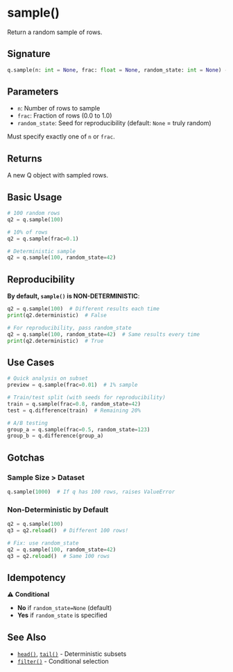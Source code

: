 # sample()

Return a random sample of rows.

## Signature

```python
q.sample(n: int = None, frac: float = None, random_state: int = None) -> Q
```

## Parameters

- `n`: Number of rows to sample
- `frac`: Fraction of rows (0.0 to 1.0)
- `random_state`: Seed for reproducibility (default: `None` = truly random)

Must specify exactly one of `n` or `frac`.

## Returns

A new Q object with sampled rows.

## Basic Usage

```python
# 100 random rows
q2 = q.sample(100)

# 10% of rows
q2 = q.sample(frac=0.1)

# Deterministic sample
q2 = q.sample(100, random_state=42)
```

## Reproducibility

**By default, `sample()` is NON-DETERMINISTIC**:

```python
q2 = q.sample(100)  # Different results each time
print(q2.deterministic)  # False

# For reproducibility, pass random_state
q2 = q.sample(100, random_state=42)  # Same results every time
print(q2.deterministic)  # True
```

## Use Cases

```python
# Quick analysis on subset
preview = q.sample(frac=0.01)  # 1% sample

# Train/test split (with seeds for reproducibility)
train = q.sample(frac=0.8, random_state=42)
test = q.difference(train)  # Remaining 20%

# A/B testing
group_a = q.sample(frac=0.5, random_state=123)
group_b = q.difference(group_a)
```

## Gotchas

### Sample Size > Dataset

```python
q.sample(1000)  # If q has 100 rows, raises ValueError
```

### Non-Deterministic by Default

```python
q2 = q.sample(100)
q3 = q2.reload()  # Different 100 rows!

# Fix: use random_state
q2 = q.sample(100, random_state=42)
q3 = q2.reload()  # Same 100 rows
```

## Idempotency

⚠️ **Conditional**

- **No** if `random_state=None` (default)
- **Yes** if `random_state` is specified

## See Also

- [`head()`](head.md), [`tail()`](tail.md) - Deterministic subsets
- [`filter()`](filter.md) - Conditional selection
